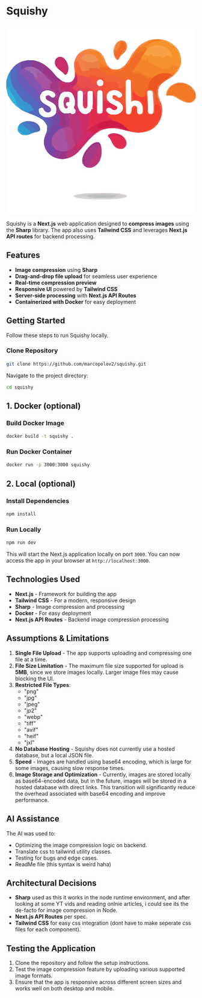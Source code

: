 # Squishy 

![Squishy Logo](./app//public/logo.svg)

Squishy is a **Next.js** web application designed to **compress images** using the **Sharp** library. The app also uses **Tailwind CSS** and leverages **Next.js API routes** for backend processing.

## Features

- **Image compression** using **Sharp**
- **Drag-and-drop file upload** for seamless user experience
- **Real-time compression preview**
- **Responsive UI** powered by **Tailwind CSS**
- **Server-side processing** with **Next.js API Routes**
- **Containerized with Docker** for easy deployment

## Getting Started

Follow these steps to run Squishy locally.

### Clone Repository

```bash
git clone https://github.com/marcopolov2/squishy.git
```

Navigate to the project directory:

```bash
cd squishy
```

## **1. Docker (optional)**

### Build Docker Image

```bash
docker build -t squishy .
```

### Run Docker Container

```bash
docker run -p 3000:3000 squishy
```

## **2. Local (optional)**

### Install Dependencies

```bash
npm install
```

### Run Locally

```bash
npm run dev
```

This will start the Next.js application locally on port `3000`. You can now access the app in your browser at `http://localhost:3000`.

## **Technologies Used**

- **Next.js** - Framework for building the app
- **Tailwind CSS** - For a modern, responsive design
- **Sharp** - Image compression and processing
- **Docker** - For easy deployment
- **Next.js API Routes** - Backend image compression processing

##  **Assumptions & Limitations**

1. **Single File Upload** - The app supports uploading and compressing one file at a time.
2. **File Size Limitation** - The maximum file size supported for upload is **5MB**, since we store images locally. Larger image files may cause blocking the UI.
3. **Restricted File Types**:
   - "png"
   - "jpg"
   - "jpeg"
   - "jp2"
   - "webp"
   - "tiff"
   - "avif"
   - "heif"
   - "jxl"
4. **No Database Hosting** - Squishy does not currently use a hosted database, but a local JSON file.
5. **Speed** - Images are handled using base64 encoding, which is large for some images, causing slow response times.
6. **Image Storage and Optimization** - Currently, images are stored locally as base64-encoded data, but in the future, images will be stored in a hosted database with direct links. This transition will significantly reduce the overhead associated with base64 encoding and improve performance.
   
## **AI Assistance**

The AI was used to:

- Optimizing the image compression logic on backend.
- Translate css to tailwind utility classes.
- Testing for bugs and edge cases.
- ReadMe file (this syntax is weird haha)

## **Architectural Decisions**

- **Sharp** used as this it works in the node runtime environment, and after looking at some YT vids and reading onlnie articles, i could see its the de-facto for image compression in Node.
- **Next.js API Routes** per spec.
- **Tailwind CSS** for easy css integration (dont have to make seperate css files for each component).

## **Testing the Application**

1. Clone the repository and follow the setup instructions.
2. Test the image compression feature by uploading various supported image formats.
3. Ensure that the app is responsive across different screen sizes and works well on both desktop and mobile.
